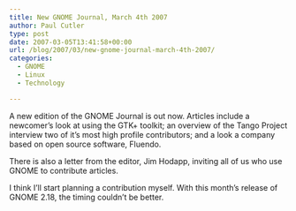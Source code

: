 ```yaml
---
title: New GNOME Journal, March 4th 2007
author: Paul Cutler
type: post
date: 2007-03-05T13:41:58+00:00
url: /blog/2007/03/new-gnome-journal-march-4th-2007/
categories:
  - GNOME
  - Linux
  - Technology

---
```

A new edition of the GNOME Journal is out now. Articles include a newcomer&#8217;s look at using the GTK+ toolkit; an overview of the Tango Project interview two of it&#8217;s most high profile contributors; and a look a company based on open source software, Fluendo.

There is also a letter from the editor, Jim Hodapp, inviting all of us who use GNOME to contribute articles.

I think I&#8217;ll start planning a contribution myself. With this month&#8217;s release of GNOME 2.18, the timing couldn&#8217;t be better.